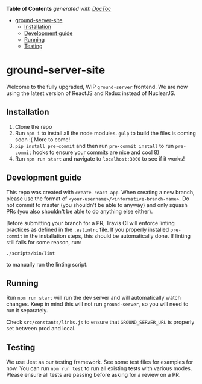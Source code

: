 <!-- START doctoc generated TOC please keep comment here to allow auto update -->
<!-- DON'T EDIT THIS SECTION, INSTEAD RE-RUN doctoc TO UPDATE -->
**Table of Contents**  *generated with [DocToc](https://github.com/thlorenz/doctoc)*

- [ground-server-site](#ground-server-site)
  - [Installation](#installation)
  - [Development guide](#development-guide)
  - [Running](#running)
  - [Testing](#testing)

<!-- END doctoc generated TOC please keep comment here to allow auto update -->

# ground-server-site

Welcome to the fully upgraded, WIP `ground-server` frontend. We are now using the latest version of ReactJS and Redux instead of NuclearJS.

## Installation

1. Clone the repo
2. Run `npm i` to install all the node modules. `gulp` to build the files is coming soon :( More to come!
3. `pip install pre-commit` and then run `pre-commit install` to run `pre-commit` hooks to ensure your commits are nice and cool 8)
4. Run `npm run start` and navigate to `localhost:3000` to see if it works!

## Development guide

This repo was created with `create-react-app`. When creating a new branch, please use the format of `<your-username>/<informative-branch-name>`. Do not commit to master (you shouldn't be able to anyway) and only squash PRs (you also shouldn't be able to do anything else either).

Before submitting your branch for a PR, Travis CI will enforce linting practices as defined in the `.eslintrc` file. If you properly installed `pre-commit` in the installation steps, this should be automatically done. If linting still fails for some reason, run:

`./scripts/bin/lint`

to manually run the linting script.

## Running
Run `npm run start` will run the dev server and will automatically watch changes. Keep in mind this will not run `ground-server`, so you will need to run it separately.

Check `src/constants/links.js` to ensure that `GROUND_SERVER_URL` is properly set between prod and local.

## Testing
We use Jest as our testing framework. See some test files for examples for now. You can run `npm run test` to run all existing tests with various modes. Please ensure all tests are passing before asking for a review on a PR.
